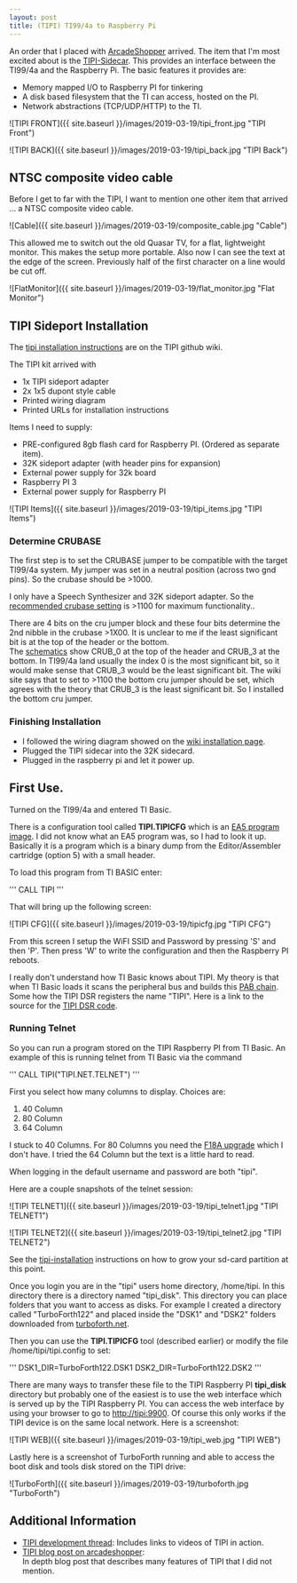 ```yaml
---
layout: post
title: (TIPI) TI99/4a to Raspberry Pi
---
```


An order that I placed with [ArcadeShopper](https://www.arcadeshopper.com/wp/) arrived.
The item that I'm most excited about is the [TIPI-Sidecar](http://ti994a.cwfk.net/TIPI.html). 
This provides an interface between the TI99/4a and the Raspberry Pi. The basic features
it provides are:
* Memory mapped I/O to Raspberry PI for tinkering
* A disk based filesystem that the TI can access, hosted on the PI.
* Network abstractions (TCP/UDP/HTTP) to the TI.

![TIPI FRONT]({{ site.baseurl }}/images/2019-03-19/tipi_front.jpg "TIPI Front")

![TIPI BACK]({{ site.baseurl }}/images/2019-03-19/tipi_back.jpg "TIPI Back")

## NTSC composite video cable

Before I get to far with the TIPI, I want to mention one other item
that arrived ...  a NTSC composite video cable.

![Cable]({{ site.baseurl }}/images/2019-03-19/composite_cable.jpg "Cable")

This allowed me to switch out the old Quasar TV, for a flat, lightweight monitor.
This makes the setup more portable.  Also now I can see the text at the edge
of the screen.  Previously half of the first character on a line would be cut off.

![FlatMonitor]({{ site.baseurl }}/images/2019-03-19/flat_monitor.jpg "Flat Monitor")

## TIPI Sideport Installation

The [tipi installation instructions](https://github.com/jedimatt42/tipi/wiki/tipi-installation) 
are on the TIPI github wiki.

The TIPI kit arrived with
* 1x TIPI sideport adapter
* 2x 1x5 dupont style cable
* Printed wiring diagram
* Printed URLs for installation instructions

Items I need to supply:
* PRE-configured 8gb flash card for Raspberry PI. (Ordered as separate item).
* 32K sideport adapter (with header pins for expansion)
* External power supply for 32k board
* Raspberry PI 3
* External power supply for Raspberry PI

![TIPI Items]({{ site.baseurl }}/images/2019-03-19/tipi_items.jpg "TIPI Items")

### Determine CRUBASE

The first step is to set the CRUBASE jumper to be compatible with the target TI99/4a system.
My jumper was set in a neutral position (across two gnd pins).  So
the crubase should be >1000.

I only have a Speech Synthesizer and 32K sideport adapter.  So the
[recommended crubase setting](https://github.com/jedimatt42/tipi/wiki/crubase) is >1100
for maximum functionality..

There are 4 bits on the cru jumper block and these four bits determine the
2nd nibble in the crubase >1X00.  It is unclear to me if the least significant bit 
is at the top of the header or the bottom.  
The [schematics](https://github.com/jedimatt42/tipi/blob/master/hardware/tipi-kicad/schematic.pdf) 
show CRUB_0 at the top of the header and CRUB_3 at the bottom.  In TI99/4a land
usually the index 0 is the most significant bit, so it would make sense that CRUB_3
would be the least significant bit.
The wiki site says that to set
to >1100 the bottom cru jumper should be set, which agrees with the theory that CRUB_3
is the least significant bit.  So I installed the bottom cru jumper.

### Finishing Installation

* I followed the wiring diagram showed on the 
[wiki installation page](https://github.com/jedimatt42/tipi/wiki/tipi-installation).
* Plugged the TIPI sidecar into the 32K sidecard.
* Plugged in the raspberry pi and let it power up.

## First Use.

Turned on the TI99/4a and entered TI Basic.

There is a configuration tool called **TIPI.TIPICFG** which is an
[EA5 program image](http://www.unige.ch/medecine/nouspikel/ti99/ea_mod.htm#EA5).
I did not know what an EA5 program was, so I had to look it up.  Basically
it is a program which is a binary dump from the Editor/Assembler 
cartridge (option 5) with a small header.

To load this program from TI BASIC enter:

'''
CALL TIPI
'''

That will bring up the following screen:

![TIPI CFG]({{ site.baseurl }}/images/2019-03-19/tipicfg.jpg "TIPI CFG")

From this screen I setup the WiFI SSID and Password by pressing 'S'
and then 'P'.  Then press 'W' to write the configuration and then
the Raspberry PI reboots.

I really don't understand how TI Basic knows about TIPI.  My theory is
that when TI Basic loads it scans the peripheral bus and builds
this [PAB chain](http://www.unige.ch/medecine/nouspikel/ti99/basic.htm#PABs).
Some how the TIPI DSR registers the name "TIPI".
Here is a link to the source for the [TIPI DSR code](https://github.com/jedimatt42/tipi/tree/master/hardware/dsr).

### Running Telnet

So you can run a program stored on the TIPI Raspberry PI from TI Basic.
An example of this is running telnet from TI Basic via the command

'''
CALL TIPI("TIPI.NET.TELNET")
'''

First you select how many columns to display.  Choices are:
1. 40 Column
2. 80 Column
3. 64 Column

I stuck to 40 Columns.  For 80 Columns you need the [F18A upgrade](http://codehackcreate.com/archives/30) which I don't have.
I tried the 64 Column but the text is a little hard to read.

When logging in the default username and password are both "tipi".

Here are a couple snapshots of the telnet session:

![TIPI TELNET1]({{ site.baseurl }}/images/2019-03-19/tipi_telnet1.jpg "TIPI TELNET1")

![TIPI TELNET2]({{ site.baseurl }}/images/2019-03-19/tipi_telnet2.jpg "TIPI TELNET2")

See the [tipi-installation](https://github.com/jedimatt42/tipi/wiki/tipi-installation) instructions
on how to grow your sd-card partition at this point.

Once you login you are in the "tipi" users home directory, /home/tipi.
In this directory there is a directory named "tipi_disk".  This directory
you can place folders that you want to access as disks.  For example
I created a directory called "TurboForth122" and placed inside the "DSK1"
and "DSK2" folders downloaded from [turboforth.net](http://turboforth.net/download.html).

Then you can use the **TIPI.TIPICFG** tool (described earlier) or modify
the file /home/tipi/tipi.config to set:

'''
DSK1_DIR=TurboForth122.DSK1
DSK2_DIR=TurboForth122.DSK2
'''

There are many ways to transfer these file to the TIPI Raspberry PI
**tipi_disk** directory but probably one of the easiest is to use the
web interface which is served up by the TIPI Raspberry PI. You can
access the web interface by using your browser to go to
[http://tipi:9900](http://tipi:9900). Of course this only works
if the TIPI device is on the same local network.  Here is a screenshot:

![TIPI WEB]({{ site.baseurl }}/images/2019-03-19/tipi_web.jpg "TIPI WEB")

Lastly here is a screenshot of TurboForth running and able to access
the boot disk and tools disk stored on the TIPI drive:

![TurboForth]({{ site.baseurl }}/images/2019-03-19/turboforth.jpg "TurboForth")

## Additional Information

* [TIPI development thread](https://atariage.com/forums/topic/265136-tipi-ti-994a-to-raspberry-pi-interface-development/):
Includes links to videos of TIPI in action.
* [TIPI blog post on arcadeshopper](https://www.arcadeshopper.com/wp/?p=297):  
In depth blog post that describes many features of TIPI that I did not mention.


